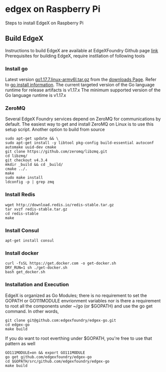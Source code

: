 # edgex on Raspberry Pi

Steps to install EdgeX on Raspberry Pi

## Build EdgeX
Instructions to build EdgeX are available at EdgeXFoundry Github page [link](https://github.com/edgexfoundry/edgex-go) <br>
Prerequisites for building EdgeX, require instllation of following tools 

### Install go
Latest version  [go1.17.7.linux-armv6l.tar.gz](https://go.dev/dl/go1.17.7.linux-armv6l.tar.gz) from the [downloads Page](https://go.dev/dl/). Refer to [go install information](https://go.dev/doc/install). The current targeted version of the Go language runtime for release artifacts is v1.17.x
The minimum supported version of the Go language runtime is v1.17.x

### ZeroMQ
Several EdgeX Foundry services depend on ZeroMQ for communications by default. The easiest way to get and install ZeroMQ on Linux is to use this setup script. 
  Another option to build from source
```  
sudo apt-get update && \
sudo apt-get install -y libtool pkg-config build-essential autoconf automake uuid-dev cmake
git clone https://github.com/zeromq/libzmq.git
cd libzmq/
git checkout v4.3.4
mkdir _build && cd _build/
cmake ../.
make
sudo make install
ldconfig -p | grep zmq
```

### Install Redis
```
wget http://download.redis.io/redis-stable.tar.gz
tar xvzf redis-stable.tar.gz
cd redis-stable
make
```
  
### Install Consul
```
apt-get install consul
```
  
### Install docker
```
curl -fsSL https://get.docker.com -o get-docker.sh
DRY_RUN=1 sh ./get-docker.sh
bash get_docker.sh
```
  
  
  
### Installation and Execution
EdgeX is organized as Go Modules; there is no requirement to set the GOPATH or GO111MODULE envrionment variables nor is there a requirement to root all the components under ~/go (or $GOPATH) and use the go get command. In other words,

```
git clone git@github.com:edgexfoundry/edgex-go.git
cd edgex-go
make build
```  
If you do want to root everthing under $GOPATH, you're free to use that pattern as well
```
GO111MODULE=on && export GO111MODULE
go get github.com/edgexfoundry/edgex-go
cd $GOPATH/src/github.com/edgexfoundry/edgex-go
make build
```
  
